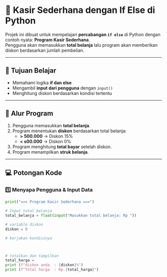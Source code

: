 # 🛒 Kasir Sederhana dengan If Else di Python

Projek ini dibuat untuk mempelajari **percabangan `if else`** di Python dengan contoh nyata: **Program Kasir Sederhana**.  
Pengguna akan memasukkan **total belanja** lalu program akan memberikan diskon berdasarkan jumlah pembelian.

---

## 🎯 Tujuan Belajar

- Memahami logika **if dan else**
- Mengambil **input dari pengguna** dengan `input()`
- Menghitung diskon berdasarkan kondisi tertentu

---

## 📜 Alur Program

1. Pengguna memasukkan **total belanja**.
2. Program menentukan **diskon** berdasarkan total belanja:
   - **> 500.000** → Diskon 15%
   - **< s00.000** → Diskon 0%
3. Program menghitung **total bayar** setelah diskon.
4. Program menampilkan **struk belanja**.

---

## 💻 Potongan Kode

### 1️⃣ Menyapa Pengguna & Input Data

```python
print("=== Program Kasir Sederhana ===")

# Input total belanja
total_belanja = float(input("Masukkan total belanja: Rp "))

# variable diskon
diskon = 0

# kerjakan kondisinya



# totalkan dan tampilkan
total_harga =
print (f"diskon anda  : {diskon}%")
print (f"Total harga  : Rp.{total_harga}")
```
